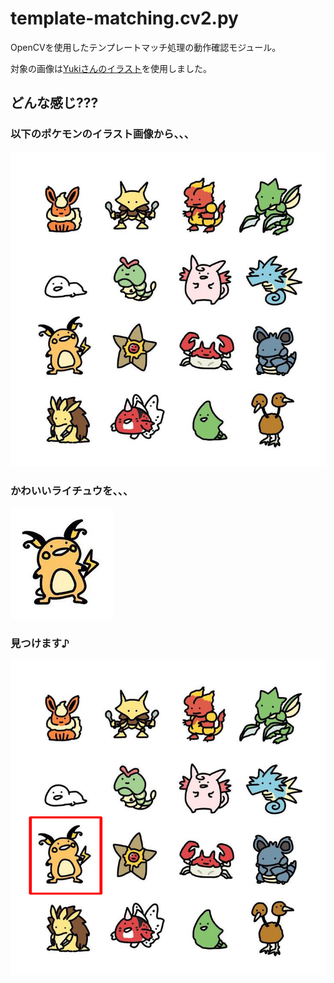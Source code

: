 # template-matching.cv2.py

OpenCVを使用したテンプレートマッチ処理の動作確認モジュール。  

対象の画像は[Yukiさんのイラスト](https://www.pinterest.jp/pin/602004675207672336/)を使用しました。  

## どんな感じ???

### 以下のポケモンのイラスト画像から、、、
  
![検索する範囲](./dev/data/img/pokemons.png)  

### かわいいライチュウを、、、

![検索する対象](./dev/data/img/raichu.png)  

### 見つけます♪

![結果](./dev/data/img/result.png)  
